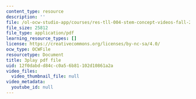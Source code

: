 ```yaml
---
content_type: resource
description: ''
file: /ol-ocw-studio-app/courses/res-tll-004-stem-concept-videos-fall-2013/12f0dabdd84cc0a56b81102d10861a2a_8r_cJIHv3A0.pdf
file_size: 25812
file_type: application/pdf
learning_resource_types: []
license: https://creativecommons.org/licenses/by-nc-sa/4.0/
ocw_type: OCWFile
resourcetype: Document
title: 3play pdf file
uid: 12f0dabd-d84c-c0a5-6b81-102d10861a2a
video_files:
  video_thumbnail_file: null
video_metadata:
  youtube_id: null
---
```

